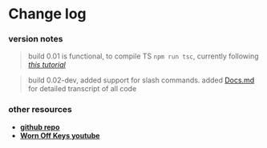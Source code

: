 # Change log 

### version notes
> build 0.01 is functional, to compile TS `npm run tsc`, currently following *[this tutorial](https://www.youtube.com/watch?v=JMmUW4d3Noc&list=PLaxxQQak6D_f4Z5DtQo0b1McgjLVHmE8Q)*

> build 0.02-dev, added support for slash commands. added [Docs.md](https://github.com/phantom-json/v13/Docs.md) for detailed transcript of all code
### other resources
- **[github repo](https://github.com/phantom-json/v13)**
- **[Worn Off Keys youtube](https://www.youtube.com/channel/UChPrh75CmPP9Ig6jISPnfNA)**